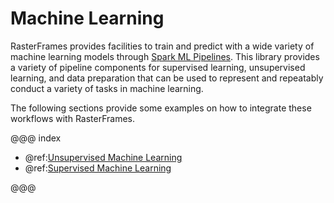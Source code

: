 # Machine Learning

RasterFrames provides facilities to train and predict with a wide variety of machine learning models through [Spark ML Pipelines](https://spark.apache.org/docs/latest/ml-guide.html). This library provides a variety of pipeline components for supervised learning, unsupervised learning, and data preparation that can be used to represent and repeatably conduct a variety of tasks in machine learning.

The following sections provide some examples on how to integrate these workflows with RasterFrames.

@@@ index

* @ref:[Unsupervised Machine Learning](unsupervised-learning.md)
* @ref:[Supervised Machine Learning](supervised-learning.md)

@@@
